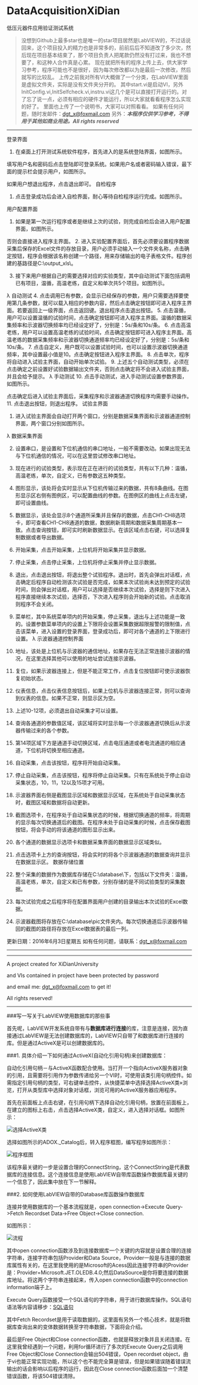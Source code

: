 # DataAcquisitionXiDian

低压元器件应用验证测试系统

>没想到Github上最多star也是唯一的star项目居然是LabVIEW的，不过话说回来，这个项目投入的精力也是非常多的，前前后后不知道改了多少次，然后现在项目基本结束了，那个项目负责人把尾款仍然没有打过来，我也不想要了，和这种人合作真是心累。
现在就把所有的程序上传上去，供大家学习参考，程序可能也不是很好，因为每次修改都以为是最后一次修改，然后就写的比较乱。
上传之前我对所有VI大概做了一个分类，在LabVIEW里面是虚拟文件夹，实际是没有文件夹分开的。
其中start.vi是启动VI，另外InitConfig.vi,InitSelfcheck.vi,instru.vi这几个是可以直接打开运行的。对了忘了说一点，必须有相应的硬件才能运行，所以大家就看看程序怎么实现的好了。
里面也上传了一个说明书，大家可以对照看看。
如果有任何问题，随时发邮件：dgt_x@foxmail.com
另外：***本程序仅供学习参考，不得用于其他如商业用途。All rights reserved***

---

登录界面
1.	在桌面上打开测试系统软件程序，首先进入的是系统登陆界面，如图所示。

填写用户名和密码后点击登陆即可登录系统。如果用户名或者密码输入错误，最下面的提示栏会提示用户，如图所示。

如果用户想退出程序，点击退出即可。
自检程序
1.	点击登录成功后会进入自检界面，耐心等待自检程序运行完成。如图所示。


用户配置界面
1.	如果是第一次运行程序或者是继续上次的试验，则完成自检后会进入用户配置界面，如图所示。

否则会直接进入程序主界面。
2.	进入实验配置界面后，首先必须要设置程序数据采集后保存的Excel文件的存放目录，用户必须手动输入一个文件夹名称，点击确定按钮，程序会根据该名称创建一个路径，用来存储输出的电子表格文件。程序创建的基路径是C:\output_xls\。

3.	接下来用户根据自己的需要选择对应的实验类型，其中自动测试下面包括调用已有项目，温循，高温老练，自定义和单次共5个项目。如图所示。

λ	自动测试
4.	点击调用已有参数，会显示已经保存的参数，用户只需要选择要使用第几条参数，就可以载入相应的参数内容，然后点击确定按钮即可进入程序主界面。若要返回上一级界面，点击返回键。退出程序点击退出按钮。
5.	点击温循，用户可以设置温循的试验时间，点击确定按钮即可进入程序主界面。温循的数据采集频率和示波器切换频率均已经设定好了，分别是：5s/条和10s/条。
6.	点击高温老练，用户可以设置高温老练的试验时间，点击确定按钮即可进入程序主界面。高温老练的数据采集频率和示波器切换通道频率均已经设定好了，分别是：5s/条和10s/条。
7.	点击自定义，用户既可以设置试验时间，也可以设置示波器切换通道频率，其中设置最小值是10。点击确定按钮进入程序主界面。
8.	点击单次，程序将自动进入试验主界面，自动开始单次试验。
9.	上述五个自动测试类型，必须在点击确定之前设置好试验数据输出文件夹，否则点击确定将不会进入试验主界面，并且会给予提示。
λ	手动测试
10.	点击手动测试，进入手动测试设置参数界面，如图所示。

点击确定后进入试验主界面后，采集程序和示波器通道切换程序均需要手动操作。
11.	点击退出按钮，则退出程序。
试验主界面
1.	进入试验主界面会自动打开两个窗口，分别是数据采集界面和示波器通道控制界面，两个窗口分别如图所示。

λ	数据采集界面

2.	设置串口，是设置和下位机通信的串口地址，一般不需要改动。如果出现无法与下位机通信的情况，可以在这里尝试修改串口地址。
3.	现在进行的试验类型，表示现在正在进行的试验类型，共有以下几种：温循，高温老练，单次，自定义，已有参数这五种类型。
4.	图形显示，该处将会实时显示从下位机传输过来的数据，共有8条曲线。在图形显示区右侧有图例区，可以配置曲线的参数。在图例区的曲线上点击左键，即可设置曲线。
5.	数据显示，该处会显示8个通道所采集并且保存的数据，点击CH1-CH8选项卡，即可查看CH1-CH8通道的数据，数据刷新周期和数据采集周期基本一致。点击查询按钮，即可实时刷新数据显示。在该区域点击右键，可以选择复制数据或者导出数据。
6.	开始采集，点击开始采集，上位机将开始采集并显示数据。
7.	停止采集，点击停止采集，上位机将停止采集并停止显示数据。
8.	退出，点击退出按钮，将退出整个试验程序。退出时，首先会弹出对话框，点击确定后程序自动检测该次试验是否完成，如果本次试验尚未达到预定的试验时间，则会弹出对话框，用户可以选择是否继续本次试验，选择是则下次进入程序直接继续本次试验，选择否，下次进入程序则会开始新的试验。点击取消则程序不会关闭。
9.	菜单栏，其中系统菜单项内的开始采集，停止采集，退出与上述功能是一致的。设置参数菜单项内的设置上下限将会设置采集数据超限报警的限制值，点击该菜单，进入设置的登录界面，登录成功后，即可对各个通道的上下限进行设置。
λ	示波器通道控制界面


10.	地址，该处是上位机与示波器的通信地址，如果存在无法正常连接示波器的情况，在这里选择其他可以使用的地址尝试连接示波器。
11.	复位，如果示波器连接上，但是不能正常工作，点击复位按钮即可使示波器恢复初始状态。
12.	仪表信息，点击仪表信息按钮后，如果上位机与示波器连接正常，则可以查询到仪表的信息。如果不正常，则显示区为空。
13.	上述10-12项，必须退出自动采集才可以设置。
14.	查询各通道的参数值区域，该区域将实时显示每一个示波器通道切换后从示波器传输过来的各个参数。
15.	第14项区域下方是通道手动切换区域，点击电压通道或者电流通道的相应通道，下位机将切换至相应通道。
16.	自动采集，点击该按钮，程序将开始自动采集。
17.	停止自动采集，点击该按钮，程序将停止自动采集。只有在系统处于停止自动采集状态，10，11，12以及15项才可用。
18.	示波器界面右侧是截图显示区域和数据显示区域，在系统处于自动采集状态时，截图区域和数据将自动更新。
19.	截图选项卡，在程序处于自动采集状态的时候，根据切换通道的频率，将周期的显示每次切换通道后的截图。在程序未处于自动采集的时候，点击保存截图按钮，将会手动的将该通道的图形显示出来。
20.	各个通道的数据显示选项卡和数据采集界面的数据显示区域类似。

21.	点击选项卡上方的查询按钮，将会实时的将各个示波器通道的数据查询并显示在数据显示区。
数据存储位置
1.	整个采集的数据作为数据库存储在C:\database\下，包括以下文件夹：温循，高温老练，单次，自定义和已有参数，分别存储的是不同试验类型的采集数据。
2.	每次试验完成之后程序将在配置界面用户创建的目录输出本次试验的Excel数据。
3.	示波器截图将存放在C:\database\pic文件夹内。每次切换通道后示波器传输回的截图的路径将存放在Excel数据表的最后一列。

更新日期：2016年6月3日星期五
如有任何问题，请联系：dgt_x@foxmail.com

---

---

A project created for XiDianUniversity

and VIs contained in project have been protected by password

and email me: dgt_x@foxmail.com  to get it!

All rights reserved!

---

###写一写关于LabVIEW使用数据库的那些事

首先呢，LabVIEW开发系统自带有与**数据库进行连接**的库，注意是连接，因为直接通过LabVIEW是无法创建数据库的，LabVIEW只自带了和数据库进行连接的库。但是通过ActiveX是可以创建数据库的。

###1. 具体介绍一下如何通过ActiveX(自动化引用句柄)来创建数据库：

自动化引用句柄－与ActiveX函数配合使用。当打开一个指向ActiveX服务器对象的引用，且需要将引用作为参数传递给另一个VI时，可使用该类引用句柄控件。如需指定引用句柄的类型，可右键单击控件，从快捷菜单中选择选择ActiveX类»浏览，打开从类型库中选择对象对话框，浏览可用的ActiveX服务器应用程序。

首先在前面板上点击右键，在引用句柄下选择自动化引用句柄，放置在前面板上，在建立的图标上右击，点击选择ActiveX类，自定义，进入选择对话框。如图所示：

![选择ActiveX类](http://7xq6lu.com1.z0.glb.clouddn.com/activex2.png "选择ActiveX类")

选择如图所示的ADOX._Catalog后，转入程序框图，编写程序如图所示：

![程序框图](http://7xq6lu.com1.z0.glb.clouddn.com/activex1.png "程序框图")

该程序最关键的一步是设置合理的ConnectString，这个ConnectString是代表数据库的连接信息。这个连接信息是使用LabVIEW自带库函数操作数据库最关键的一个信息了，因此集中放在下一节解释。

###2. 如何使用LabVIEW自带的Database库函数操作数据库

连接并使用数据库的一个基本流程就是，open connection->Execute Query->Fetch Recordset Data->Free Object->Close connection.

如图所示：

![流程](http://7xq6lu.com1.z0.glb.clouddn.com/1.png "流程")

其中open connection函数涉及到连接数据库一个关键的内容就是设置合理的连接字符串，连接字符串包括Provider和Data Source，Provider一般是与连接的数据库属性有关的，在这里我使用的是Microsoft的Acess因此连接字符串的Provider是：Provider=Microsoft.JET.OLEDB.4.0;然后DataSource是你将要连接的数据库地址。将这两个字符串连接起来，传入open connection函数中的connection information端子上。

Execute Query函数接受一个SQL语句的字符串，用于进行数据库操作。SQL语句语法等内容请移步：[SQL语句](http://www.w3school.com.cn/sql/ "SQL语句")

其中Fetch Recordset是用于读取数据的，这里面有另外一个核心技术，就是将数据库查询出来的变体数据转换至字符串数据，下面将会介绍。

最后是Free Object和Close connection函数，也就是释放对象并且关闭连接。在这里我曾经遇到一个问题，利用for循环进行了多次的Execute Query之后调用Free Object和Close Connection会输出504错误，Open recordset object，由于vi也能正常实现功能，所以这个也不能完全算是错误，但是如果错误随着错误流输出的话会影响以后程序的运行，因此在Close connection函数后面加一个清楚错误函数，将该504错误清除。
